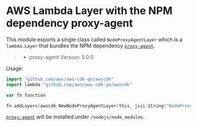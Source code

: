 # AWS Lambda Layer with the NPM dependency proxy-agent

This module exports a single class called `NodeProxyAgentLayer` which is a `lambda.Layer` that bundles the NPM dependency [`proxy-agent`](https://www.npmjs.com/package/proxy-agent).

> * proxy-agent Version: 5.0.0

Usage:

```go
import "github.com/aws/aws-cdk-go/awscdk"
import lambda "github.com/aws/aws-cdk-go/awscdk"

var fn function

fn.addLayers(awscdk.NewNodeProxyAgentLayer(this, jsii.String("NodeProxyAgentLayer")))
```

[`proxy-agent`](https://www.npmjs.com/package/proxy-agent) will be installed under `/nodejs/node_modules`.
